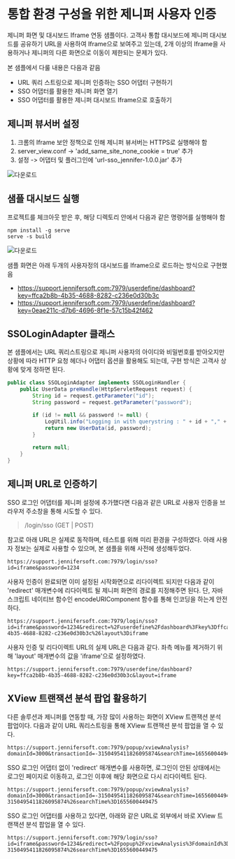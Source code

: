 # 통합 환경 구성을 위한 제니퍼 사용자 인증

제니퍼 화면 및 대시보드 Iframe 연동 샘플이다. 고객사 통합 대시보드에 제니퍼 대시보드를 공유하기 URL을 사용하여 Iframe으로 보여주고 있는데, 2개 이상의 Iframe을 사용하거나 제니퍼의 다른 화면으로 이동이 제한되는 문제가 있다.

본 샘플에서 다룰 내용은 다음과 같음

 - URL 쿼리 스트링으로 제니퍼 인증하는 SSO 어댑터 구현하기
 - SSO 어댑터를 활용한 제니퍼 화면 열기
 - SSO 어댑터를 활용한 제니퍼 대시보드 Iframe으로 호출하기

## 제니퍼 뷰서버 설정

 1. 크롬의 Iframe 보안 정책으로 인해 제니퍼 뷰서버는 HTTPS로 실행해야 함
 2. server_view.conf -> 'add_same_site_none_cookie = true' 추가
 3. 설정 -> 어댑터 및 플러그인에 'url-sso_jennifer-1.0.0.jar' 추가


![다운로드](https://user-images.githubusercontent.com/1277117/169983899-83c00ad9-da4e-4aff-bae1-d7c6d75df6e6.png)

## 샘플 대시보드 실행

프로젝트를 체크아웃 받은 후, 해당 디렉토리 안에서 다음과 같은 명령어를 실행해야 함

```shell
npm install -g serve
serve -s build
```

![다운로드](https://user-images.githubusercontent.com/1277117/170180072-c22b87bb-7697-405a-b5d7-ba3e8069e329.png)

샘플 화면은 아래 두개의 사용자정의 대시보드를 Iframe으로 로드하는 방식으로 구현했음
 - https://support.jennifersoft.com:7979/userdefine/dashboard?key=ffca2b8b-4b35-4688-8282-c236e0d30b3c
 - https://support.jennifersoft.com:7979/userdefine/dashboard?key=0eae211c-d7b6-4696-8f1e-57c15b42f462
 
## SSOLoginAdapter 클래스

본 샘플에서는 URL 쿼리스트링으로 제니퍼 사용자의 아이디와 비밀번호를 받아오지만 상황에 따라 HTTP 요청 헤더나 어댑터 옵션을 활용해도 되는데, 구현 방식은 고객사 상황에 맞게 정하면 된다.

```java
public class SSOLoginAdapter implements SSOLoginHandler {
    public UserData preHandle(HttpServletRequest request) {
        String id = request.getParameter("id");
        String password = request.getParameter("password");

        if (id != null && password != null) {
            LogUtil.info("Logging in with querystring : " + id + "," + password);
            return new UserData(id, password);
        }
        
        return null;
    }
}
```

## 제니퍼 URL로 인증하기

SSO 로그인 어댑터를 제니퍼 설정에 추가했다면 다음과 같은 URL로 사용자 인증을 브라우저 주소창을 통해 시도할 수 있다. 

> /login/sso (GET | POST) 

참고로 아래 URL은 실제로 동작하며, 테스트를 위해 미리 환경을 구성하였다. 아래 사용자 정보는 실제로 사용할 수 있으며, 본 샘플을 위해 사전에 생성해두었다.

```shell
https://support.jennifersoft.com:7979/login/sso?id=iframe&password=1234
```

사용자 인증이 완료되면 이미 설정된 시작화면으로 리다이렉트 되지만 다음과 같이 'redirect' 매개변수에 리다이렉트 될 제니퍼 화면의 경로를 지정해주면 된다. 단, 자바스크립트 네이티브 함수인 encodeURIComponent 함수를 통해 인코딩을 하는게 안전하다.

```shell
https://support.jennifersoft.com:7979/login/sso?id=iframe&password=1234&redirect=%2Fuserdefine%2Fdashboard%3Fkey%3Dffca2b8b-4b35-4688-8282-c236e0d30b3c%26layout%3Diframe
```

사용자 인증 및 리다이렉트 URL의 실제 URL은 다음과 같다. 좌측 메뉴를 제거하기 위해 'layout' 매개변수의 값을 'iframe'으로 설정하였다.

```shell
https://support.jennifersoft.com:7979/userdefine/dashboard?key=ffca2b8b-4b35-4688-8282-c236e0d30b3c&layout=iframe
```

## XView 트랜잭션 분석 팝업 활용하기

다른 솔루션과 제니퍼를 연동할 때, 가장 많이 사용하는 화면이 XView 트랜잭션 분석 팝업이다. 다음과 같이 URL 쿼리스트링을 통해 XView 트랜잭션 분석 팝업을 열 수 있다.

```shell
https://support.jennifersoft.com:7979/popup/xviewAnalysis?domainId=3000&transactionId=-3150495411826095874&searchTime=1655600449475
```

SSO 로그인 어댑터 없이 'redirect' 매개변수를 사용하면, 로그인이 안된 상태에서는 로그인 페이지로 이동하고, 로그인 이후에 해당 화면으로 다시 리다이렉트 된다.

```shell
https://support.jennifersoft.com:7979/popup/xviewAnalysis?domainId=3000&transactionId=-3150495411826095874&searchTime=1655600449475&redirect=%2Fpopup%2FxviewAnalysis%3FdomainId%3D3000%26transactionId%3D-3150495411826095874%26searchTime%3D1655600449475
```

SSO 로그인 어댑터를 사용하고 있다면, 아래와 같은 URL로 외부에서 바로 XView 트랜잭션 분석 팝업을 열 수 있다.

```shell
https://support.jennifersoft.com:7979/login/sso?id=iframe&password=1234&redirect=%2Fpopup%2FxviewAnalysis%3FdomainId%3D3000%26transactionId%3D-3150495411826095874%26searchTime%3D1655600449475
```
